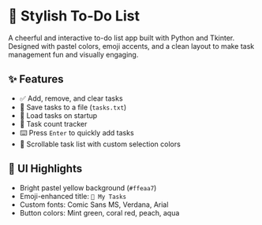 # 🌟 Stylish To-Do List

A cheerful and interactive to-do list app built with Python and Tkinter. Designed with pastel colors, emoji accents, and a clean layout to make task management fun and visually engaging.

## ✨ Features
- ✅ Add, remove, and clear tasks
- 💾 Save tasks to a file (`tasks.txt`)
- 📂 Load tasks on startup
- 🔢 Task count tracker
- ⌨️ Press `Enter` to quickly add tasks
- 🎨 Scrollable task list with custom selection colors

## 🎨 UI Highlights
- Bright pastel yellow background (`#ffeaa7`)
- Emoji-enhanced title: `📝 My Tasks`
- Custom fonts: Comic Sans MS, Verdana, Arial
- Button colors: Mint green, coral red, peach, aqua

